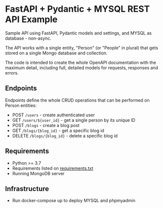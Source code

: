 # FastAPI + Pydantic + MYSQL REST API Example

Sample API using FastAPI, Pydantic models and settings, and MYSQL as database - non-async.

The API works with a single entity, "Person" (or "People" in plural) that gets stored on a single Mongo database and collection.

The code is intended to create the whole OpenAPI documentation with the maximum detail, including full, detailed models for requests, responses and errors.

## Endpoints

Endpoints define the whole CRUD operations that can be performed on Person entities:

- POST `/users` - create authenticated user
- GET `/users/${user_id}` - get a single person by its unique ID
- POST `/blogs` - create a blog post
- GET `/blogs/{blog_id}` - get a specific blog id
- DELETE `/blogs/{blog_id}` - delete a specific blog id

## Requirements

- Python >= 3.7
- Requirements listed on [requirements.txt](requirements.txt)
- Running MongoDB server

## Infrastructure

- Run docker-compose up to deploy MYSQL and phpmyadmin
